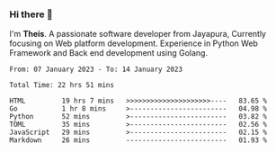 ### Hi there 👋

I'm <b>Theis</b>. A passionate software developer from Jayapura, Currently focusing on Web platform development. Experience in Python Web Framework and Back end development using Golang.

 
 <!--START_SECTION:waka-->

```text
From: 07 January 2023 - To: 14 January 2023

Total Time: 22 hrs 51 mins

HTML         19 hrs 7 mins   >>>>>>>>>>>>>>>>>>>>>----   83.65 %
Go           1 hr 8 mins     >------------------------   04.98 %
Python       52 mins         >------------------------   03.82 %
TOML         35 mins         >------------------------   02.56 %
JavaScript   29 mins         >------------------------   02.15 %
Markdown     26 mins         -------------------------   01.93 %
```

<!--END_SECTION:waka-->
